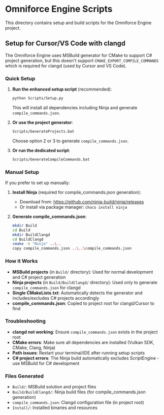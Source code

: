 # Omniforce Engine Scripts

This directory contains setup and build scripts for the Omniforce Engine project.

## Setup for Cursor/VS Code with clangd

The Omniforce Engine uses MSBuild generator for CMake to support C# project generation, but this doesn't support `CMAKE_EXPORT_COMPILE_COMMANDS` which is required for clangd (used by Cursor and VS Code).

### Quick Setup

1. **Run the enhanced setup script** (recommended):
   ```bash
   python Scripts/Setup.py
   ```
   This will install all dependencies including Ninja and generate `compile_commands.json`.

2. **Or use the project generator**:
   ```bash
   Scripts/GenerateProjects.bat
   ```
   Choose option 2 or 3 to generate `compile_commands.json`.

3. **Or run the dedicated script**:
   ```bash
   Scripts/GenerateCompileCommands.bat
   ```

### Manual Setup

If you prefer to set up manually:

1. **Install Ninja** (required for compile_commands.json generation):
   - Download from: https://github.com/ninja-build/ninja/releases
   - Or install via package manager: `choco install ninja`

2. **Generate compile_commands.json**:
   ```bash
   mkdir Build
   cd Build
   mkdir BuildClangd
   cd BuildClangd
   cmake -G "Ninja" ..\..
   copy compile_commands.json ..\..\compile_commands.json
   ```

### How it Works

- **MSBuild projects** (in `Build/` directory): Used for normal development and C# project generation
- **Ninja projects** (in `Build/BuildClangd/` directory): Used only to generate `compile_commands.json` for clangd
- **Single CMakeLists.txt**: Automatically detects the generator and includes/excludes C# projects accordingly
- **compile_commands.json**: Copied to project root for clangd/Cursor to find

### Troubleshooting

- **clangd not working**: Ensure `compile_commands.json` exists in the project root
- **CMake errors**: Make sure all dependencies are installed (Vulkan SDK, CMake, Clang, Ninja)
- **Path issues**: Restart your terminal/IDE after running setup scripts
- **C# project errors**: The Ninja build automatically excludes ScriptEngine - use MSBuild for C# development

### Files Generated

- `Build/`: MSBuild solution and project files
- `Build/BuildClangd/`: Ninja build files (for compile_commands.json generation)
- `compile_commands.json`: Clangd configuration file (in project root)
- `Install/`: Installed binaries and resources 